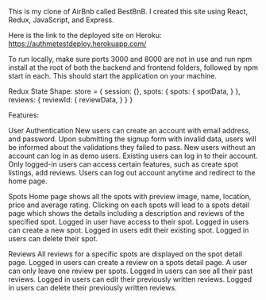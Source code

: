 This is my clone of AirBnb called BestBnB. I created this site using React, Redux, JavaScript, and Express. 

Here is the link to the deployed site on Heroku: https://authmetestdeploy.herokuapp.com/

To run locally, make sure ports 3000 and 8000 are not in use and run npm install at the root of both the backend and frontend folders, 
followed by npm start in each. This should start the application on your machine. 


Redux State Shape: 
store = {
    session: {},
    spots: {
        spots: {
            spotData,
        }
    },
    reviews: {
        reviewId: {
            reviewData,
        }
    }
}


Features:

User Authentication
New users can create an account with email address, and password. Upon submitting the signup form with invalid data, users will be informed about the validations they failed to pass.
New users without an account can log in as demo users.
Existing users can log in to their account.
Only logged-in users can access certain features, such as create spot listings, add reviews.
Users can log out account anytime and redirect to the home page.

Spots
Home page shows all the spots with preview image, name, location, price and average rating.
Clicking on each spots will lead to a spots detail page which shows the details including a description and reviews of the specified spot.
Logged in user have access to their spot.
Logged in users can create a new spot.
Logged in users edit their existing spot.
Logged in users can delete their spot.


Reviews
All reviews for a specific spots are displayed on the spot detail page.
Logged in users can create a review on a spots detail page.
A user can only leave one review per spots.
Logged in users can see all their past reviews.
Logged in users can edit their previously written reviews.
Logged in users can delete their previously written reviews.
